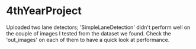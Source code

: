 # 4thYearProject

Uploaded two lane detectors; 'SimpleLaneDetection' didn't perform well on the couple of images I tested from the dataset we found.
Check the 'out_images' on each of them to have a quick look at performance.
